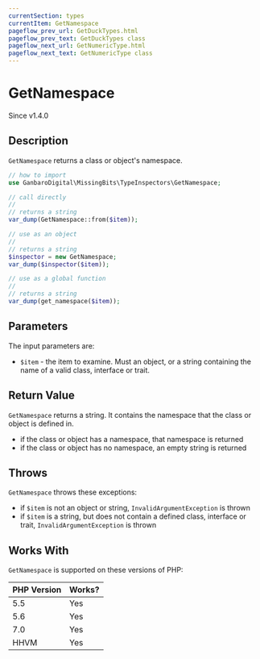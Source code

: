 ```yaml
---
currentSection: types
currentItem: GetNamespace
pageflow_prev_url: GetDuckTypes.html
pageflow_prev_text: GetDuckTypes class
pageflow_next_url: GetNumericType.html
pageflow_next_text: GetNumericType class
---
```


# GetNamespace

<div class="callout info">
Since v1.4.0
</div>

## Description

`GetNamespace` returns a class or object's namespace.

```php
// how to import
use GanbaroDigital\MissingBits\TypeInspectors\GetNamespace;

// call directly
//
// returns a string
var_dump(GetNamespace::from($item));

// use as an object
//
// returns a string
$inspector = new GetNamespace;
var_dump($inspector($item));

// use as a global function
//
// returns a string
var_dump(get_namespace($item));
```

## Parameters

The input parameters are:

- `$item` - the item to examine. Must an object, or a string containing the name of a valid class, interface or trait.

## Return Value

`GetNamespace` returns a string. It contains the namespace that the class or object is defined in.

* if the class or object has a namespace, that namespace is returned
* if the class or object has no namespace, an empty string is returned

## Throws

`GetNamespace` throws these exceptions:

* if `$item` is not an object or string, `InvalidArgumentException` is thrown
* if `$item` is a string, but does not contain a defined class, interface or trait, `InvalidArgumentException` is thrown

## Works With

`GetNamespace` is supported on these versions of PHP:

PHP Version | Works?
------------|-------
5.5 | Yes
5.6 | Yes
7.0 | Yes
HHVM | Yes
